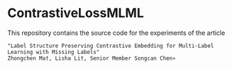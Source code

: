 # ContrastiveLossMLML
This repository contains the source code for the experiments of the article

    "Label Structure Preserving Contrastive Embedding for Multi-Label Learning with Missing Labels" 
    Zhongchen Ma†, Lisha Li†, Senior Member Songcan Chen∗
